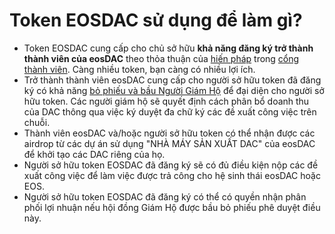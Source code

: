 **Token EOSDAC sử dụng** để làm gì?
===

* Token EOSDAC cung cấp cho chủ sở hữu **khả năng đăng ký trở thành thành viên của eosDAC** theo thỏa thuận của [hiến pháp](https://members.eosdac.io/constitution) trong [cổng thành viên](https://members.eosdac.io). Càng nhiều token, bạn càng có nhiều lợi ích.
* Trở thành thành viên eosDAC cung cấp cho người sở hữu token đã đăng ký có khả năng [bỏ phiếu và bầu Người Giám Hộ](https://members.eosdac.io/votecustodians) để đại diện cho người sở hữu token. Các người giám hộ sẽ quyết định cách phân bổ doanh thu của DAC thông qua việc ký duyệt đa chữ ký các đề xuất công việc trên chuỗi.
* Thành viên eosDAC và/hoặc người sở hữu token có thể nhận được các airdrop từ các dự án sử dụng "NHÀ MÁY SẢN XUẤT DAC" của eosDAC để khởi tạo các DAC riêng của họ.
* Người sở hữu token EOSDAC đã đăng ký sẽ có đủ điều kiện nộp các đề xuất công việc để làm việc được trả công cho hệ sinh thái eosDAC hoặc EOS.
* Người sở hữu token EOSDAC đã đăng ký có thể có quyền nhận phân phối lợi nhuận nếu hội đồng Giám Hộ được bầu bỏ phiếu phê duyệt điều này.
